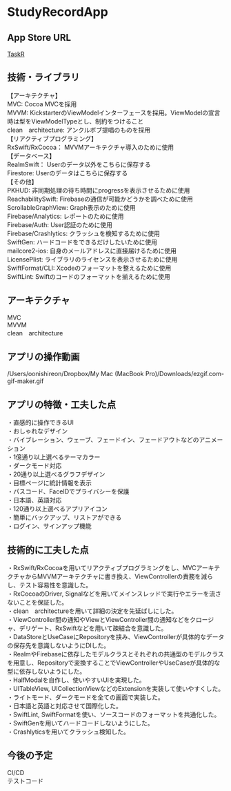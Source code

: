 # StudyRecordApp

## App Store URL
[TaskR]()  


## 技術・ライブラリ  
【アーキテクチャ】  
MVC: Cocoa MVCを採用  
MVVM: KickstarterのViewModelインターフェースを採用。ViewModelの宣言時は型をViewModelTypeとし、制約をつけること    
clean　architecture: アンクルボブ提唱のものを採用  
【リアクティブプログラミング】  
RxSwift/RxCocoa： MVVMアーキテクチャ導入のために使用  
【データベース】  
RealmSwift： Userのデータ以外をこちらに保存する  
Firestore: Userのデータはこちらに保存する  
【その他】  
PKHUD: 非同期処理の待ち時間にprogressを表示させるために使用  
ReachabilitySwift: Firebaseの通信が可能かどうかを調べために使用  
ScrollableGraphView: Graph表示のために使用  
Firebase/Analytics:  レポートのために使用    
Firebase/Auth: User認証のために使用     
Firebase/Crashlytics: クラッシュを検知するために使用  
SwiftGen: ハードコードをできるだけしたいために使用  
mailcore2-ios: 自身のメールアドレスに直接届けるために使用    
LicensePlist: ライブラリのライセンスを表示させるために使用  
SwiftFormat/CLI: Xcodeのフォーマットを整えるために使用  
SwiftLint: Swiftのコードのフォーマットを揃えるために使用     


## アーキテクチャ
MVC  
MVVM  
clean　architecture  


## アプリの操作動画  
/Users/oonishireon/Dropbox/My Mac (MacBook Pro)/Downloads/ezgif.com-gif-maker.gif  


## アプリの特徴・工夫した点  
・直感的に操作できるUI   
・おしゃれなデザイン   
・バイブレーション、ウェーブ、フェードイン、フェードアウトなどのアニメーション   
・1億通り以上選べるテーマカラー   
・ダークモード対応   
・20通り以上選べるグラフデザイン   
・目標ページに統計情報を表示   
・パスコード、FaceIDでプライバシーを保護   
・日本語、英語対応   
・120通り以上選べるアプリアイコン   
・簡単にバックアップ、リストアができる   
・ログイン、サインアップ機能   


## 技術的に工夫した点   
・RxSwift/RxCocoaを用いてリアクティブプログラミングをし、MVCアーキテクチャからMVVMアーキテクチャに書き換え、ViewControllerの責務を減らし、テスト容易性を意識した。  
・RxCocoaのDriver, Signalなどを用いてメインスレッドで実行やエラーを流さないことを保証した。  
・clean　architectureを用いて詳細の決定を先延ばしにした。  
・ViewController間の通知やViewとViewController間の通知などをクロージャ、デリゲート、RxSwiftなどを用いて疎結合を意識した。  
・DataStoreとUseCaseにRepositoryを挟み、ViewControllerが具体的なデータの保存先を意識しないようにDIした。  
・RealmやFirebaseに依存したモデルクラスとそれぞれの共通型のモデルクラスを用意し、Repositoryで変換することでViewControllerやUseCaseが具体的な型に依存しないようにした。  
・HalfModalを自作し、使いやすいUIを実現した。  
・UITableView, UICollectionViewなどのExtensionを実装して使いやすくした。  
・ライトモード、ダークモードを全ての画面で実装した。  
・日本語と英語と対応させて国際化した。  
・SwiftLint, SwiftFormatを使い、ソースコードのフォーマットを共通化した。  
・SwiftGenを用いてハードコードしないようにした。  
・Crashlyticsを用いてクラッシュ検知した。  



## 今後の予定  
CI/CD  
テストコード  


